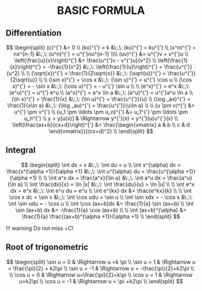 ## <h1 style="text-align: center;">BASIC FORMULA</h1>

## Differentiation

$$
\begin{split}
(c)^{'} &= 0 \\
(kx)^{'} = k &\:,\: (ku)^{'} = ku^{'} \\
(x^n)^{'} = nx^{n-1} &\:,\: (u^n)^{'} = u^{'}nu^{n-1} \\\\
(uv)^{'} &= u^{'}v + v^{'}u \\
\left(\frac{u}{v}\right)^{'} &= \frac{u^{'}v - v^{'}u}{v^2} \\
\left(\frac{1}{x}\right)^{'} = -\frac{1}{x^2} &\:,\: \left(\frac{1}{u}\right)^{'} = \frac{u^{'}}{u^2} \\
\\
(\sqrt{x})^{'} = \frac{1}{2\sqrt{x}} &\:,\: (\sqrt{u})^{'} = \frac{u^{'}}{2\sqrt{u}} \\
\\
(\sin x)^{'} = \cos x &\:,\: (\sin u)^{'} = u^{'} \cos u \\
(\cos x)^{'} = - \sin x &\:,\: (\cos u)^{'} = - u^{'} \sin u  \\
\\
(e^x)^{'} = e^x &\:,\: (e^u)^{'} = u^{'} e^u \\
(a^x)^{'} = a^x \ln a &\:,\: (a^u)^{'} = u^{'}a^u \ln a \\
(\ln x)^{'} = \frac{1}{x} &\:,\: (\ln u)^{'} = \frac{u^{'}}{u} \\
(\log _ax)^{'} = \frac{1}{x\ln a} &\:,\: (\log _au)^{'} = \frac{u^{'}}{u\ln a} \\
\\
(u \pm v)^{'} &= u^{'} \pm v^{'} \\
(u_1 \pm \ldots \pm u_n)^{'} &= u_1^{'} \pm \ldots \pm u_n^{'} \\
y = y[u(x)] & \Rightarrow y^{'}(x) = y^{'}(u)u^{'}(x) \\
\left(\frac{ax+b}{cx+d}\right)^{'} &= \frac{\begin{vmatrix} a & b \\ c & d \end{vmatrix}}{(cx+d)^2} \\
\end{split}
$$

## Integral

$$
\begin{split}
\int dx = x  &\:,\: \int du = u  \\
\int x^{\alpha} dx = \frac{x^{\alpha +1}}{\alpha +1}  &\:,\: \int u^{\alpha} du = \frac{u^{\alpha +1}}{\alpha +1}  \\
\\
\int a^x dx = \frac{a^x}{\ln a} &\:,\: \int a^u dx = \frac{a^u}{\ln a} \\
\int \frac{dx}{x} = \ln |x| &\:,\: \int \frac{du}{u} = \ln |u| \\
\\
\int e^x dx = e^x &\:,\: \int e^u du = e^u  \\
\int e^{kx} dx &= \frac{e^kx}{k} \\
\\
\int \cos x dc = \sin x  &\:,\: \int \cos udu = \sin u \\
\int \sin xdx = - \cos x &\:,\: \int \sin udu = - \cos u  \\
\int \cos (ax+b)dx &= \frac{1}{a} \sin (ax+b) \\
\int \sin (ax+b) dx &= -\frac{1}{a} \cos (ax+b) \\
\\
\int (ax+b)^{\alpha} &= \frac{1}{a} \frac{(ax+b)^{\alpha +1}}{\alpha +1}  \\
\end{split}
$$

!!! warning
    Do not miss $+C$!

## Root of trigonometric

$$
\begin{split}
\sin u = 0 & \Rightarrow u =k \pi \\
\sin u = 1 & \Rightarrow u = \frac{\pi}{2} + k2\pi \\
\sin u = -1 & \Rightarrow u = -\frac{\pi}{2}+k2\pi \\
\\
\cos u = 0 & \Rightarrow u=\frac{\pi}{2}+k\pi \\
\cos u = 1 & \Rightarrow u=k2\pi \\
\cos u = -1 & \Rightarrow u = \pi +k2\pi \\
\end{split}
$$